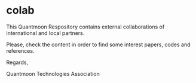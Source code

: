 # colab

This Quantmoon Respository contains external collaborations of international and local partners.

Please, check the content in order to find some interest papers, codes and references.

Regards,

Quantmoon Technologies Association

